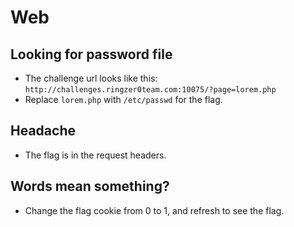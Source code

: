 # Web

## Looking for password file 

- The challenge url looks like this: `http://challenges.ringzer0team.com:10075/?page=lorem.php`
- Replace `lorem.php` with `/etc/passwd` for the flag.

## Headache

- The flag is in the request headers.

## Words mean something? 

- Change the flag cookie from 0 to 1, and refresh to see the flag.